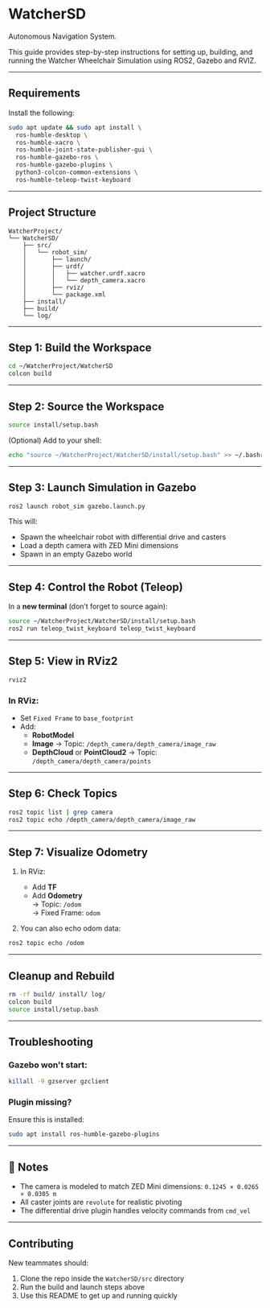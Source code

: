 # WatcherSD
Autonomous Navigation System.

This guide provides step-by-step instructions for setting up, building, and running the Watcher Wheelchair Simulation using ROS2, Gazebo and RVIZ.

---

## Requirements

Install the following:

```bash
sudo apt update && sudo apt install \
  ros-humble-desktop \
  ros-humble-xacro \
  ros-humble-joint-state-publisher-gui \
  ros-humble-gazebo-ros \
  ros-humble-gazebo-plugins \
  python3-colcon-common-extensions \
  ros-humble-teleop-twist-keyboard
```

---

## Project Structure

```
WatcherProject/
└── WatcherSD/
    ├── src/
    │   └── robot_sim/
    │       ├── launch/
    │       ├── urdf/
    │       │   ├── watcher.urdf.xacro
    │       │   └── depth_camera.xacro
    │       ├── rviz/
    │       └── package.xml
    ├── install/
    ├── build/
    └── log/
```

---

## Step 1: Build the Workspace

```bash
cd ~/WatcherProject/WatcherSD
colcon build
```

---

## Step 2: Source the Workspace

```bash
source install/setup.bash
```

(Optional) Add to your shell:

```bash
echo "source ~/WatcherProject/WatcherSD/install/setup.bash" >> ~/.bashrc
```

---

## Step 3: Launch Simulation in Gazebo

```bash
ros2 launch robot_sim gazebo.launch.py
```

This will:

- Spawn the wheelchair robot with differential drive and casters  
- Load a depth camera with ZED Mini dimensions  
- Spawn in an empty Gazebo world  

---

## Step 4: Control the Robot (Teleop)

In a **new terminal** (don’t forget to source again):

```bash
source ~/WatcherProject/WatcherSD/install/setup.bash
ros2 run teleop_twist_keyboard teleop_twist_keyboard
```


---

## Step 5: View in RViz2

```bash
rviz2
```

### In RViz:
- Set `Fixed Frame` to `base_footprint`
- Add:
  - **RobotModel**
  - **Image** → Topic: `/depth_camera/depth_camera/image_raw`
  - **DepthCloud** or **PointCloud2** → Topic: `/depth_camera/depth_camera/points`

---

## Step 6: Check Topics

```bash
ros2 topic list | grep camera
ros2 topic echo /depth_camera/depth_camera/image_raw
```

---

## Step 7: Visualize Odometry

1. In RViz:
   - Add **TF**
   - Add **Odometry**  
     → Topic: `/odom`  
     → Fixed Frame: `odom`

2. You can also echo odom data:

```bash
ros2 topic echo /odom
```

---

## Cleanup and Rebuild

```bash
rm -rf build/ install/ log/
colcon build
source install/setup.bash
```

---

## Troubleshooting

### Gazebo won't start:
```bash
killall -9 gzserver gzclient
```

### Plugin missing?
Ensure this is installed:

```bash
sudo apt install ros-humble-gazebo-plugins
```

---

## 📝 Notes

- The camera is modeled to match ZED Mini dimensions: `0.1245 × 0.0265 × 0.0305 m`
- All caster joints are `revolute` for realistic pivoting
- The differential drive plugin handles velocity commands from `cmd_vel`

---

## Contributing

New teammates should:
1. Clone the repo inside the `WatcherSD/src` directory
2. Run the build and launch steps above
3. Use this README to get up and running quickly